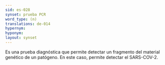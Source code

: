 ```yaml
---
sid: es-028
synset: prueba PCR
word_type: (n)
translations: de-014
hypernym: 
hyponym: 
layout: synset
---
```

Es una prueba diagnóstica que permite detectar un fragmento del material genético de un patógeno. En este caso, permite detectar el SARS-COV-2.